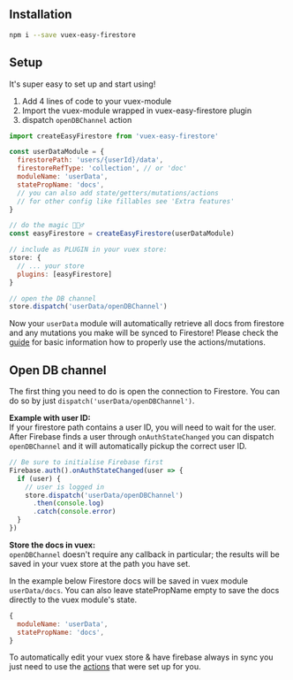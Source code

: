 ## Installation

```bash
npm i --save vuex-easy-firestore
```

## Setup

It's super easy to set up and start using!

1. Add 4 lines of code to your vuex-module
2. Import the vuex-module wrapped in vuex-easy-firestore plugin
3. dispatch `openDBChannel` action

```js
import createEasyFirestore from 'vuex-easy-firestore'

const userDataModule = {
  firestorePath: 'users/{userId}/data',
  firestoreRefType: 'collection', // or 'doc'
  moduleName: 'userData',
  statePropName: 'docs',
  // you can also add state/getters/mutations/actions
  // for other config like fillables see 'Extra features'
}

// do the magic 🧙🏻‍♂️
const easyFirestore = createEasyFirestore(userDataModule)

// include as PLUGIN in your vuex store:
store: {
  // ... your store
  plugins: [easyFirestore]
}

// open the DB channel
store.dispatch('userData/openDBChannel')
```

Now your `userData` module will automatically retrieve all docs from firestore and any mutations you make will be synced to Firestore! Please check the [guide](guide.html) for basic information how to properly use the actions/mutations.

## Open DB channel

The first thing you need to do is open the connection to Firestore. You can do so by just `dispatch('userData/openDBChannel')`.

**Example with user ID:**<br>
If your firestore path contains a user ID, you will need to wait for the user. After Firebase finds a user through `onAuthStateChanged` you can dispatch `openDBChannel` and it will automatically pickup the correct user ID.

```js
// Be sure to initialise Firebase first
Firebase.auth().onAuthStateChanged(user => {
  if (user) {
    // user is logged in
    store.dispatch('userData/openDBChannel')
      .then(console.log)
      .catch(console.error)
  }
})
```

**Store the docs in vuex:**<br>
`openDBChannel` doesn't require any callback in particular; the results will be saved in your vuex store at the path you have set.

In the example below Firestore docs will be saved in vuex module `userData/docs`. You can also leave statePropName empty to save the docs directly to the vuex module's state.

```js
{
  moduleName: 'userData',
  statePropName: 'docs',
}
```

To automatically edit your vuex store & have firebase always in sync you just need to use the [actions](guide.html) that were set up for you.
